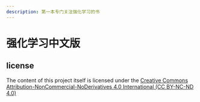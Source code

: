 ```yaml
---
description: 第一本专门关注强化学习的书
---
```


# 强化学习中文版



## license

The content of this project itself is licensed under the [Creative Commons Attribution-NonCommercial-NoDerivatives 4.0 International \(CC BY-NC-ND 4.0\)](https://creativecommons.org/licenses/by-nc-nd/4.0/)

